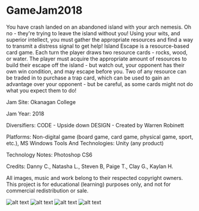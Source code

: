 # GameJam2018
You have crash landed on an abandoned island with your arch nemesis. Oh no - they're trying to leave the island without you! Using your wits, and superior intellect, you must gather the appropriate resources and find a way to transmit a distress signal to get help! Island Escape is a resource-based card game. Each turn the player draws two resource cards - rocks, wood, or water. The player must acquire the appropriate amount of resources to build their escape off the island - but watch out, your opponent has their own win condition, and may escape before you. Two of any resource can be traded in to purchase a trap card, which can be used to gain an advantage over your opponent - but be careful, as some cards might not do what you expect them to do!

Jam Site: Okanagan College

Jam Year: 2018

Diversifiers: 
CODE - Upside down
DESIGN - Created by Warren Robinett

Platforms: Non-digital game (board game, card game, physical game, sport, etc.), MS Windows
Tools And Technologies: Unity (any product)

Technology Notes: Photoshop CS6

Credits: Danny C., Natasha L., Steven B, Paige T., Clay G., Kaylan H.

All images, music and work belong to their respected copyright owners. This project is for educational (learning) purposes only, and not for commercial redistribution or sale. 

![alt text](https://ggj.s3.amazonaws.com/styles/feature_image__wide/games/screenshots/islandescape-1_0.png?itok=QhD7vC4R&timestamp=1517182268)
![alt text](https://ggj.s3.amazonaws.com/styles/feature_image__wide/games/screenshots/islandescape-2_0.png?itok=n9Ap4Afj&timestamp=1517182268)
![alt text](https://ggj.s3.amazonaws.com/styles/feature_image__wide/games/screenshots/islandescape-3.png?itok=Li6n-GJL&timestamp=1517182268)
![alt text](https://ggj.s3.amazonaws.com/styles/game_sidebar__wide/game/featured_image/islandescape.png?itok=gRTCNCcU&timestamp=1517185259)
